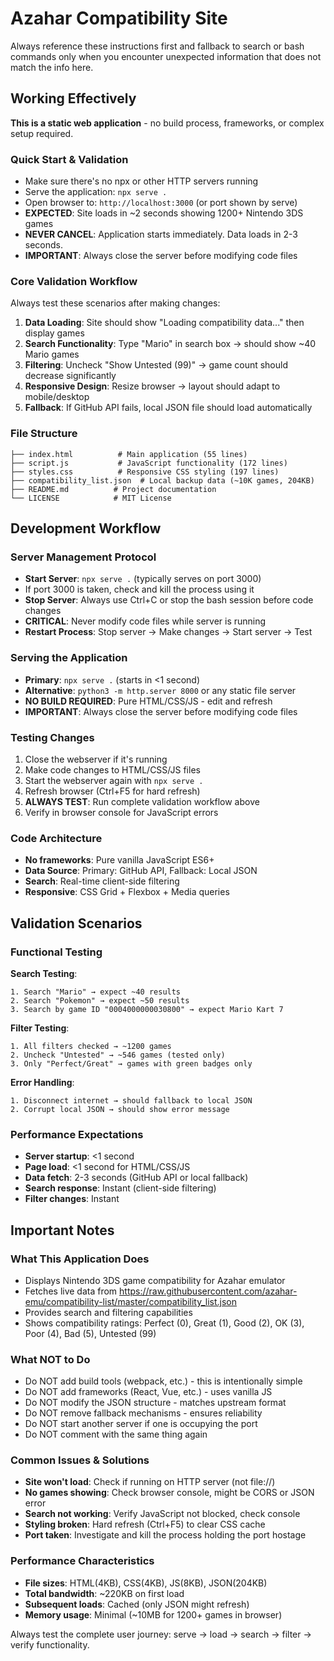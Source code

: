 # Azahar Compatibility Site

Always reference these instructions first and fallback to search or bash commands only when you encounter unexpected information that does not match the info here.

## Working Effectively

**This is a static web application** - no build process, frameworks, or complex setup required.

### Quick Start & Validation
- Make sure there's no npx or other HTTP servers running
- Serve the application: `npx serve .`
- Open browser to: `http://localhost:3000` (or port shown by serve)
- **EXPECTED**: Site loads in ~2 seconds showing 1200+ Nintendo 3DS games
- **NEVER CANCEL**: Application starts immediately. Data loads in 2-3 seconds.
- **IMPORTANT**: Always close the server before modifying code files

### Core Validation Workflow
Always test these scenarios after making changes:
1. **Data Loading**: Site should show "Loading compatibility data..." then display games
2. **Search Functionality**: Type "Mario" in search box → should show ~40 Mario games
3. **Filtering**: Uncheck "Show Untested (99)" → game count should decrease significantly  
4. **Responsive Design**: Resize browser → layout should adapt to mobile/desktop
5. **Fallback**: If GitHub API fails, local JSON file should load automatically

### File Structure
```
├── index.html          # Main application (55 lines)
├── script.js           # JavaScript functionality (172 lines)  
├── styles.css          # Responsive CSS styling (197 lines)
├── compatibility_list.json  # Local backup data (~10K games, 204KB)
├── README.md          # Project documentation
└── LICENSE            # MIT License
```

## Development Workflow

### Server Management Protocol
- **Start Server**: `npx serve .` (typically serves on port 3000)
- If port 3000 is taken, check and kill the process using it
- **Stop Server**: Always use Ctrl+C or stop the bash session before code changes
- **CRITICAL**: Never modify code files while server is running
- **Restart Process**: Stop server → Make changes → Start server → Test

### Serving the Application
- **Primary**: `npx serve .` (starts in <1 second)
- **Alternative**: `python3 -m http.server 8000` or any static file server
- **NO BUILD REQUIRED**: Pure HTML/CSS/JS - edit and refresh
- **IMPORTANT**: Always close the server before modifying code files

### Testing Changes
1. Close the webserver if it's running
2. Make code changes to HTML/CSS/JS files
3. Start the webserver again with `npx serve .`
4. Refresh browser (Ctrl+F5 for hard refresh)
5. **ALWAYS TEST**: Run complete validation workflow above
6. Verify in browser console for JavaScript errors

### Code Architecture
- **No frameworks**: Pure vanilla JavaScript ES6+
- **Data Source**: Primary: GitHub API, Fallback: Local JSON
- **Search**: Real-time client-side filtering
- **Responsive**: CSS Grid + Flexbox + Media queries

## Validation Scenarios

### Functional Testing
**Search Testing**:
```
1. Search "Mario" → expect ~40 results
2. Search "Pokemon" → expect ~50 results  
3. Search by game ID "0004000000030800" → expect Mario Kart 7
```

**Filter Testing**:
```
1. All filters checked → ~1200 games
2. Uncheck "Untested" → ~546 games (tested only)
3. Only "Perfect/Great" → games with green badges only
```

**Error Handling**:
```
1. Disconnect internet → should fallback to local JSON
2. Corrupt local JSON → should show error message
```

### Performance Expectations
- **Server startup**: <1 second
- **Page load**: <1 second for HTML/CSS/JS
- **Data fetch**: 2-3 seconds (GitHub API or local fallback)
- **Search response**: Instant (client-side filtering)
- **Filter changes**: Instant

## Important Notes

### What This Application Does
- Displays Nintendo 3DS game compatibility for Azahar emulator
- Fetches live data from https://raw.githubusercontent.com/azahar-emu/compatibility-list/master/compatibility_list.json
- Provides search and filtering capabilities
- Shows compatibility ratings: Perfect (0), Great (1), Good (2), OK (3), Poor (4), Bad (5), Untested (99)

### What NOT to Do
- Do NOT add build tools (webpack, etc.) - this is intentionally simple
- Do NOT add frameworks (React, Vue, etc.) - uses vanilla JS  
- Do NOT modify the JSON structure - matches upstream format
- Do NOT remove fallback mechanisms - ensures reliability
- Do NOT start another server if one is occupying the port
- Do NOT comment with the same thing again 

### Common Issues & Solutions
- **Site won't load**: Check if running on HTTP server (not file://)
- **No games showing**: Check browser console, might be CORS or JSON error
- **Search not working**: Verify JavaScript not blocked, check console
- **Styling broken**: Hard refresh (Ctrl+F5) to clear CSS cache
- **Port taken**: Investigate and kill the process holding the port hostage 

### Performance Characteristics
- **File sizes**: HTML(4KB), CSS(4KB), JS(8KB), JSON(204KB)
- **Total bandwidth**: ~220KB on first load
- **Subsequent loads**: Cached (only JSON might refresh)
- **Memory usage**: Minimal (~10MB for 1200+ games in browser)

Always test the complete user journey: serve → load → search → filter → verify functionality.
